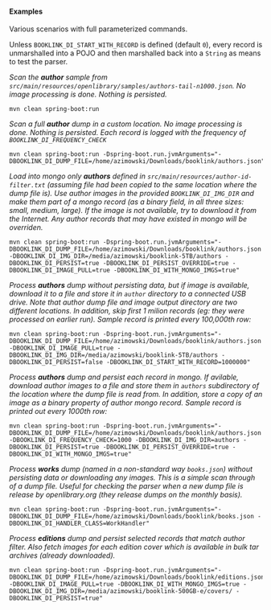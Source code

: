 #### Examples
Various scenarios with full parameterized commands.

Unless `BOOKLINK_DI_START_WITH_RECORD` is defined (default `0`), every record is unmarshalled into a POJO and then 
marshalled back into a `String` as means to test the parser. 

*Scan the **author** sample from `src/main/resources/openlibrary/samples/authors-tail-n1000.json`. No image 
processing is done. Nothing is persisted.*
```
mvn clean spring-boot:run
```

*Scan a full **author** dump in a custom location. No image processing is done. Nothing is persisted. Each record is 
logged with the frequency of `BOOKLINK_DI_FREQUENCY_CHECK`*
```
mvn clean spring-boot:run -Dspring-boot.run.jvmArguments="-DBOOKLINK_DI_DUMP_FILE=/home/azimowski/Downloads/booklink/authors.json"
```

*Load into mongo only **authors** defined in `src/main/resources/author-id-filter.txt` (assuming file had been copied to 
the same location where the dump file is). Use author images in the provided `BOOKLINK_DI_IMG_DIR` and make them part of a 
mongo record (as a binary field, in all three sizes: small, medium, large). If the image is not available, try to 
download it from the Internet. Any author records that may have existed in mongo will be overriden.*
```
mvn clean spring-boot:run -Dspring-boot.run.jvmArguments="-DBOOKLINK_DI_DUMP_FILE=/home/azimowski/Downloads/booklink/authors.json -DBOOKLINK_DI_IMG_DIR=/media/azimowski/booklink-5TB/authors -DBOOKLINK_DI_PERSIST=true -DBOOKLINK_DI_PERSIST_OVERRIDE=true -DBOOKLINK_DI_IMAGE_PULL=true -DBOOKLINK_DI_WITH_MONGO_IMGS=true"
```

*Process **authors** dump without persisting data, but if image is available, download it to a file and 
store it in `author` directory to a connected USB drive. Note that author dump file and image output directory are 
two different locations. In addition, skip first 1 milion records (eg: they were processed on earlier run). Sample 
record is printed every 100,000th row:*
```
mvn clean spring-boot:run -Dspring-boot.run.jvmArguments="-DBOOKLINK_DI_DUMP_FILE=/home/azimowski/Downloads/booklink/authors.json -DBOOKLINK_DI_IMAGE_PULL=true -DBOOKLINK_DI_IMG_DIR=/media/azimowski/booklink-5TB/authors -DBOOKLINK_DI_PERSIST=false -DBOOKLINK_DI_START_WITH_RECORD=1000000"
```
*Process **authors** dump and persist each record in mongo. If avilable, download author images to a file 
and store them in `authors` subdirectory of the location where the dump file is read from. In addition, 
store a copy of an image as a binary property of author mongo record. Sample record is printed out 
every 1000th row:*
```
mvn clean spring-boot:run -Dspring-boot.run.jvmArguments="-DBOOKLINK_DI_DUMP_FILE=/home/azimowski/Downloads/booklink/authors.json -DBOOKLINK_DI_FREQUENCY_CHECK=1000 -DBOOKLINK_DI_IMG_DIR=authors -DBOOKLINK_DI_PERSIST=true -DBOOKLINK_DI_PERSIST_OVERRIDE=true -DBOOKLINK_DI_WITH_MONGO_IMGS=true"
```
*Process **works** dump (named in a non-standard way `books.json`) without persisting data or downloading any images. 
This is a simple scan through of a dump file. Useful for checking the parser when a new dump file is release by 
openlibrary.org (they release dumps on the monthly basis).*
```
mvn clean spring-boot:run -Dspring-boot.run.jvmArguments="-DBOOKLINK_DI_DUMP_FILE=/home/azimowski/Downloads/booklink/books.json -DBOOKLINK_DI_HANDLER_CLASS=WorkHandler"
```
*Process **editions** dump and persist selected records that match author filter. Also fetch images for each edition cover 
which is available in bulk tar archives (already downloaded).*
```
mvn clean spring-boot:run -Dspring-boot.run.jvmArguments="-DBOOKLINK_DI_DUMP_FILE=/home/azimowski/Downloads/booklink/editions.json -DBOOKLINK_DI_IMAGE_PULL=true -DBOOKLINK_DI_WITH_MONGO_IMGS=true -DBOOKLINK_DI_IMG_DIR=/media/azimowski/booklink-500GB-e/covers/ -DBOOKLINK_DI_PERSIST=true"
```